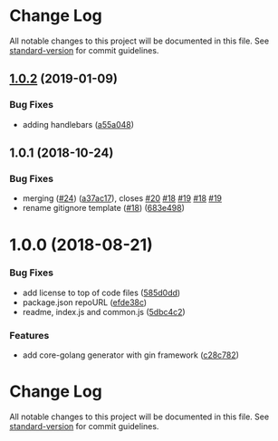 # Change Log

All notable changes to this project will be documented in this file. See [standard-version](https://github.com/conventional-changelog/standard-version) for commit guidelines.

<a name="1.0.2"></a>
## [1.0.2](https://github.com/ibm-developer/generator-ibm-core-golang-gin/compare/v1.0.1...v1.0.2) (2019-01-09)


### Bug Fixes

* adding handlebars ([a55a048](https://github.com/ibm-developer/generator-ibm-core-golang-gin/commit/a55a048))



<a name="1.0.1"></a>
## 1.0.1 (2018-10-24)


### Bug Fixes

* merging ([#24](https://github.com/ibm-developer/generator-ibm-core-golang-gin/issues/24)) ([a37ac17](https://github.com/ibm-developer/generator-ibm-core-golang-gin/commit/a37ac17)), closes [#20](https://github.com/ibm-developer/generator-ibm-core-golang-gin/issues/20) [#18](https://github.com/ibm-developer/generator-ibm-core-golang-gin/issues/18) [#19](https://github.com/ibm-developer/generator-ibm-core-golang-gin/issues/19) [#18](https://github.com/ibm-developer/generator-ibm-core-golang-gin/issues/18) [#19](https://github.com/ibm-developer/generator-ibm-core-golang-gin/issues/19)
* rename gitignore template ([#18](https://github.com/ibm-developer/generator-ibm-core-golang-gin/issues/18)) ([683e498](https://github.com/ibm-developer/generator-ibm-core-golang-gin/commit/683e498))



<a name="1.0.0"></a>
# 1.0.0 (2018-08-21)


### Bug Fixes

* add license to top of code files ([585d0dd](https://github.com/ibm-developer/generator-ibm-core-golang-gin/commit/585d0dd))
* package.json repoURL ([efde38c](https://github.com/ibm-developer/generator-ibm-core-golang-gin/commit/efde38c))
* readme, index.js and common.js ([5dbc4c2](https://github.com/ibm-developer/generator-ibm-core-golang-gin/commit/5dbc4c2))


### Features

* add core-golang generator with gin framework ([c28c782](https://github.com/ibm-developer/generator-ibm-core-golang-gin/commit/c28c782))



# Change Log

All notable changes to this project will be documented in this file. See [standard-version](https://github.com/conventional-changelog/standard-version) for commit guidelines.
